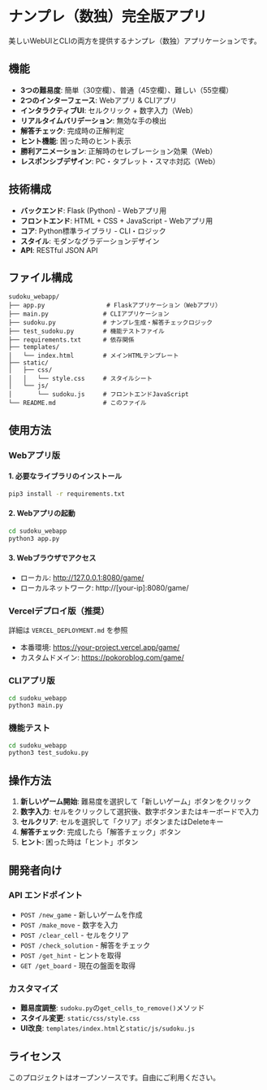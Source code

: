 # ナンプレ（数独）完全版アプリ

美しいWebUIとCLIの両方を提供するナンプレ（数独）アプリケーションです。

## 機能

- **3つの難易度**: 簡単（30空欄）、普通（45空欄）、難しい（55空欄）
- **2つのインターフェース**: Webアプリ & CLIアプリ
- **インタラクティブUI**: セルクリック + 数字入力（Web）
- **リアルタイムバリデーション**: 無効な手の検出
- **解答チェック**: 完成時の正解判定
- **ヒント機能**: 困った時のヒント表示
- **勝利アニメーション**: 正解時のセレブレーション効果（Web）
- **レスポンシブデザイン**: PC・タブレット・スマホ対応（Web）

## 技術構成

- **バックエンド**: Flask (Python) - Webアプリ用
- **フロントエンド**: HTML + CSS + JavaScript - Webアプリ用
- **コア**: Python標準ライブラリ - CLI・ロジック
- **スタイル**: モダンなグラデーションデザイン
- **API**: RESTful JSON API

## ファイル構成

```
sudoku_webapp/
├── app.py                 # Flaskアプリケーション（Webアプリ）
├── main.py               # CLIアプリケーション
├── sudoku.py             # ナンプレ生成・解答チェックロジック
├── test_sudoku.py        # 機能テストファイル
├── requirements.txt      # 依存関係
├── templates/
│   └── index.html        # メインHTMLテンプレート
├── static/
│   ├── css/
│   │   └── style.css     # スタイルシート
│   └── js/
│       └── sudoku.js     # フロントエンドJavaScript
└── README.md             # このファイル
```

## 使用方法

### Webアプリ版

#### 1. 必要なライブラリのインストール

```bash
pip3 install -r requirements.txt
```

#### 2. Webアプリの起動

```bash
cd sudoku_webapp
python3 app.py
```

#### 3. Webブラウザでアクセス

- ローカル: http://127.0.0.1:8080/game/
- ローカルネットワーク: http://[your-ip]:8080/game/

### Vercelデプロイ版（推奨）

詳細は `VERCEL_DEPLOYMENT.md` を参照

- 本番環境: https://your-project.vercel.app/game/
- カスタムドメイン: https://pokoroblog.com/game/

### CLIアプリ版

```bash
cd sudoku_webapp
python3 main.py
```

### 機能テスト

```bash
cd sudoku_webapp
python3 test_sudoku.py
```

## 操作方法

1. **新しいゲーム開始**: 難易度を選択して「新しいゲーム」ボタンをクリック
2. **数字入力**: セルをクリックして選択後、数字ボタンまたはキーボードで入力
3. **セルクリア**: セルを選択して「クリア」ボタンまたはDeleteキー
4. **解答チェック**: 完成したら「解答チェック」ボタン
5. **ヒント**: 困った時は「ヒント」ボタン

## 開発者向け

### API エンドポイント

- `POST /new_game` - 新しいゲームを作成
- `POST /make_move` - 数字を入力
- `POST /clear_cell` - セルをクリア
- `POST /check_solution` - 解答をチェック
- `POST /get_hint` - ヒントを取得
- `GET /get_board` - 現在の盤面を取得

### カスタマイズ

- **難易度調整**: `sudoku.py`の`get_cells_to_remove()`メソッド
- **スタイル変更**: `static/css/style.css`
- **UI改良**: `templates/index.html`と`static/js/sudoku.js`

## ライセンス

このプロジェクトはオープンソースです。自由にご利用ください。